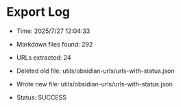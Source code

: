 # Export Log
- Time: 2025/7/27 12:04:33

- Markdown files found: 292
- URLs extracted: 24
- Deleted old file: utils/obsidian-urls/urls-with-status.json
- Wrote new file: utils/obsidian-urls/urls-with-status.json
- Status: SUCCESS
